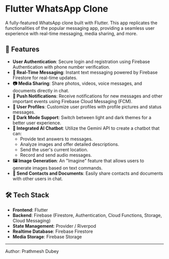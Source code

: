 # Flutter WhatsApp Clone

A fully-featured WhatsApp clone built with Flutter. This app replicates the functionalities of the popular messaging app, providing a seamless user experience with real-time messaging, media sharing, and more.

## 📱 Features

- **User Authentication**: Secure login and registration using Firebase Authentication with phone number verification.
- **💬 Real-Time Messaging**: Instant text messaging powered by Firebase Firestore for real-time updates.
- **📷 Media Sharing**: Share photos, videos, voice messages, and documents directly in chat.
- **🔔 Push Notifications**: Receive notifications for new messages and other important events using Firebase Cloud Messaging (FCM).
- **👤 User Profiles**: Customize user profiles with profile pictures and status messages.
- **🌙 Dark Mode Support**: Switch between light and dark themes for a better user experience.
- **🤖 Integrated AI Chatbot**: Utilize the Gemini API to create a chatbot that can:
  - Provide text answers to messages.
  - Analyze images and offer detailed descriptions.
  - Send the user's current location.
  - Record and send audio messages.
- **🖼️ Image Generation**: An "Imagine" feature that allows users to generate images based on text commands.
- **📁 Send Contacts and Documents**: Easily share contacts and documents with other users in chat.

## 🛠️ Tech Stack

- **Frontend**: Flutter
- **Backend**: Firebase (Firestore, Authentication, Cloud Functions, Storage, Cloud Messaging)
- **State Management**: Provider / Riverpod
- **Realtime Database**: Firebase Firestore
- **Media Storage**: Firebase Storage

---

Author: Prathmesh Dubey
